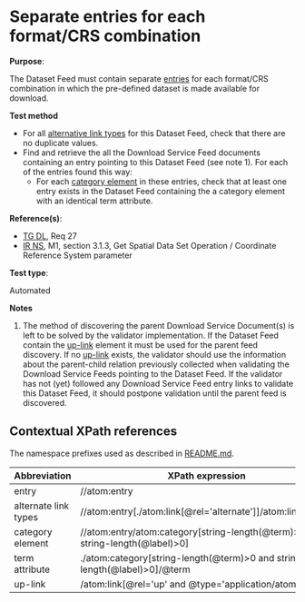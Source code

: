 # Separate entries for each format/CRS combination

**Purpose**:

The Dataset Feed must contain separate [entries](#entry) for each format/CRS combination in which the pre-defined dataset is made available for download.

 **Test method**

* For all [alternative link types](#alternatelinktypes) for this Dataset Feed, check that there are no duplicate values.
* Find and retrieve the all the Download Service Feed documents containing an entry pointing to this Dataset Feed (see note 1). For each of the entries found this way:
  * For each [category element](#category) in these entries, check that at least one entry exists in the Dataset Feed containing the a category element with an identical term attribute.

**Reference(s)**:

* [TG DL](README.md#ref_TG_DL), Req 27
* [IR NS](README.md#ref_IR_NS), M1, section 3.1.3, Get Spatial Data Set Operation / Coordinate Reference System parameter

**Test type**:

Automated

**Notes**

1. The method of discovering the parent Download Service Document(s) is left to be solved by the validator implementation. If the Dataset Feed contain the [up-link](#uplink) element it must be used for the parent feed discovery. If no [up-link](#uplink) exists, the validator should use the information about the parent-child relation previously collected when validating the Download Service Feeds pointing to the Dataset Feed. If the validator has not (yet) followed any Download Service Feed entry links to validate this Dataset Feed, it should postpone validation until the parent feed is discovered.

## Contextual XPath references

The namespace prefixes used as described in [README.md](README.md#namespaces).

Abbreviation                                               |  XPath expression
---------------------------------------------------------- | -------------------------------------------------------------------------
entry <a name="entry"></a> | //atom:entry
alternate link types <a name="alternatelinkentries"></a> | //atom:entry[./atom:link[@rel='alternate']]/atom:link/@type
category element <a name="category"></a> | //atom:entry/atom:category[string-length(@term)>0 and string-length(@label)>0]
term attribute <a name="term"></a> | ./atom:category[string-length(@term)>0 and string-length(@label)>0]/@term
up-link <a name="uplink"></a> | /atom:link[@rel='up' and @type='application/atom+xml']
